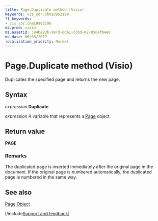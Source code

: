 ```yaml
---
title: Page.Duplicate method (Visio)
keywords: vis_sdr.chm10962190
f1_keywords:
- vis_sdr.chm10962190
ms.prod: visio
ms.assetid: 394be23b-997d-0da1-b3bd-8278564fb4e0
ms.date: 06/08/2017
localization_priority: Normal
---
```



# Page.Duplicate method (Visio)

Duplicates the specified page and returns the new page.


## Syntax

_expression_.**Duplicate**

 _expression_ A variable that represents a [Page](./Visio.Page.md) object.


## Return value

 **PAGE**


### Remarks

The duplicated page is inserted immediately after the original page in the document. If the original page is numbered automatically, the duplicated page is numbered in the same way.


## See also


[Page Object](Visio.Page.md)

[!include[Support and feedback](~/includes/feedback-boilerplate.md)]